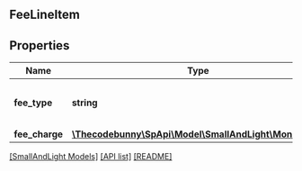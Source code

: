 ## FeeLineItem

## Properties

Name | Type | Description | Notes
------------ | ------------- | ------------- | -------------
**fee_type** | **string** | The type of fee charged to the seller. |
**fee_charge** | [**\Thecodebunny\SpApi\Model\SmallAndLight\MoneyType**](MoneyType.md) |  |

[[SmallAndLight Models]](../) [[API list]](../../Api) [[README]](../../../README.md)
